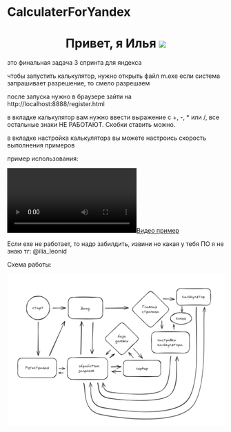 # CalculaterForYandex
<h1 align="center">Привет, я Илья 
<img src="https://github.com/blackcater/blackcater/raw/main/images/Hi.gif" height="32"/></h1>
это финальная задача 3 спринта для яндекса

чтобы запустить калькулятор, нужно открыть файл m.exe
если система запрашивает разрешение, то смело разрешаем

после запуска нужно в браузере зайти на http://localhost:8888/register.html

в вкладке калькулятор вам нужно ввести выражение с +, -, * или /, все остальные знаки НЕ РАБОТАЮТ. Скобки ставить можно.


в вкладке настройка калькулятора вы можете настроись скорость выполнения примеров

пример использования:

[![Видео пример](https://github.com/CalculaterForYandex/raw/master/zapis.mp4)](https://github.com/CalculaterForYandex/raw/master/zapis.mp4)

Если exe не работает, то надо забилдить, извини но какая у тебя ПО я не знаю
тг: @ilia_leonid

Схема работы:

![Untitled-2024-02-18-2223](2024-04-22_13-12-22.png)

